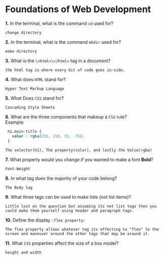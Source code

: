 # Foundations of Web Development

**1.** In the terminal, what is the command `cd` used for?
<!-- enter you answer in the space below -->
```
change directory
```

**2.** In the terminal, what is the command `mkdir` used for?
<!-- enter you answer in the space below -->
```
make directory
```

**3.** What is the `\<html>\</html>` tag in a document?
<!-- enter you answer in the space below -->
```
the html tag is where every bit of code goes in-side.
```

**4.** What does `HTML` stand for?
<!-- enter you answer in the space below -->
```
Hyper Text Markup Language
```

**5.** What Does `CSS` stand for?
<!-- enter you answer in the space below -->
```
Cascading Style Sheets
```

**6.** What are the three components that makeup a `CSS` rule? <br> Example:
```css
 h1.main-title {
   color : rgba(255, 210, 33, .75);
 }
```
<!-- enter you answer in the space below -->
```
The selector(h1), The property(color), and lastly the Value(rgba)
```

**7.** What property would you change if you wanted to make a font **Bold**?
<!-- enter you answer in the space below -->
```
Font-Weight
```

**8.** In what tag does the majority of your code belong?
<!-- enter you answer in the space below -->
```
The Body tag
```

**9.** What three tags can be used to make lists (not list items)?
<!-- enter you answer in the space below -->
```
Little lost on the question but assuming its not list tags then you could make them yourself using header and paragraph tags.
```

**10.** Define the display `:flex property:`
<!-- enter you answer in the space below -->
```
The flex property allows whatever tag its effecting to "flex" to the screen and maneuver around the other tags that may be around it.
```

**11.** What `CSS` properties affect the size of a box model?
<!-- enter you answer in the space below -->
```
height and width
```